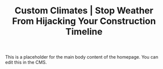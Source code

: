 ---
title: 'Custom Climates | Stop Weather From Hijacking Your Construction Timeline'
hero_headline: 'Stop Weather From Hijacking Your Construction Timeline'
hero_subheadline: 'Climate-controlled trailers and containers that protect materials, stream live data, and keep your project on schedule.'
body: >
  This is a placeholder for the main body content of the homepage. You can edit this in the CMS.
--- 